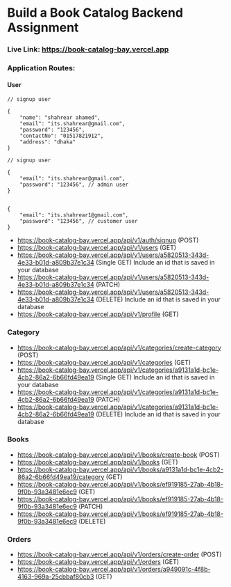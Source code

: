# Build a Book Catalog Backend Assignment

### Live Link: https://book-catalog-bay.vercel.app

### Application Routes:

#### User

```
// signup user

{
    "name": "shahrear ahamed",
    "email": "its.shahrear@gmail.com",
    "password": "123456",
    "contactNo": "01517821912",
    "address": "dhaka"
}

```

```
// signup user

{
    "email": "its.shahrear@gmail.com",
    "password": "123456", // admin user
}

```

```

{
    "email": "its.shahrear1@gmail.com",
    "password": "123456", // customer user
}

```

- https://book-catalog-bay.vercel.app/api/v1/auth/signup (POST)
- https://book-catalog-bay.vercel.app/api/v1/users (GET)
- https://book-catalog-bay.vercel.app/api/v1/users/a5820513-343d-4e33-b01d-a809b37e1c34 (Single GET) Include an id that is saved in your database
- https://book-catalog-bay.vercel.app/api/v1/users/a5820513-343d-4e33-b01d-a809b37e1c34 (PATCH)
- https://book-catalog-bay.vercel.app/api/v1/users/a5820513-343d-4e33-b01d-a809b37e1c34 (DELETE) Include an id that is saved in your database
- https://book-catalog-bay.vercel.app/api/v1/profile (GET)

### Category

- https://book-catalog-bay.vercel.app/api/v1/categories/create-category (POST)
- https://book-catalog-bay.vercel.app/api/v1/categories (GET)
- https://book-catalog-bay.vercel.app/api/v1/categories/a9131a1d-bc1e-4cb2-86a2-6b66fd49ea19 (Single GET) Include an id that is saved in your database
- https://book-catalog-bay.vercel.app/api/v1/categories/a9131a1d-bc1e-4cb2-86a2-6b66fd49ea19 (PATCH)
- https://book-catalog-bay.vercel.app/api/v1/categories/a9131a1d-bc1e-4cb2-86a2-6b66fd49ea19 (DELETE) Include an id that is saved in your database

### Books

- https://book-catalog-bay.vercel.app/api/v1/books/create-book (POST)
- https://book-catalog-bay.vercel.app/api/v1/books (GET)
- https://book-catalog-bay.vercel.app/api/v1/books/a9131a1d-bc1e-4cb2-86a2-6b66fd49ea19/category (GET)
- https://book-catalog-bay.vercel.app/api/v1/books/ef919185-27ab-4b18-9f0b-93a3481e6ec9 (GET)
- https://book-catalog-bay.vercel.app/api/v1/books/ef919185-27ab-4b18-9f0b-93a3481e6ec9 (PATCH)
- https://book-catalog-bay.vercel.app/api/v1/books/ef919185-27ab-4b18-9f0b-93a3481e6ec9 (DELETE)

### Orders

- https://book-catalog-bay.vercel.app/api/v1/orders/create-order (POST)
- https://book-catalog-bay.vercel.app/api/v1/orders (GET)
- https://book-catalog-bay.vercel.app/api/v1/orders/a949091c-4f8b-4163-969a-25cbbaf80cb3 (GET)
